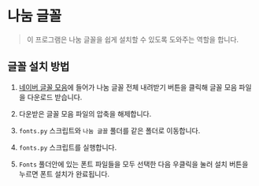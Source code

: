 # 나눔 글꼴

> 이 프로그램은 나눔 글꼴을 쉽게 설치할 수 있도록 도와주는 역할을 합니다.

## 글꼴 설치 방법

1. [네이버 글꼴 모음](https://hangeul.naver.com/font)에 들어가 나눔 글꼴 전체 내려받기 버튼을 클릭해 글꼴 모음 파일을 다운로드 받습니다.

2. 다운받은 글꼴 모음 파일의 압축을 해제합니다.

3. `fonts.py` 스크립트와 `나눔 글꼴` 풀더를 같은 폴더로 이동합니다.

4. `fonts.py` 스크립트를 실행합니다.

5. `Fonts` 풀더안에 있는 폰트 파일들을 모두 선택한 다음 우클릭을 눌러 설치 버튼을 누르면 폰트 설치가 완료됩니다.
